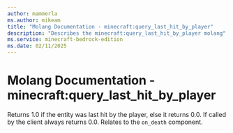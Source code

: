 ```yaml
---
author: mammerla
ms.author: mikeam
title: "Molang Documentation - minecraft:query_last_hit_by_player"
description: "Describes the minecraft:query_last_hit_by_player molang"
ms.service: minecraft-bedrock-edition
ms.date: 02/11/2025 
---
```


# Molang Documentation - minecraft:query_last_hit_by_player

Returns 1.0 if the entity was last hit by the player, else it returns 0.0. If called by the client always returns 0.0. Relates to the `on_death` component.
